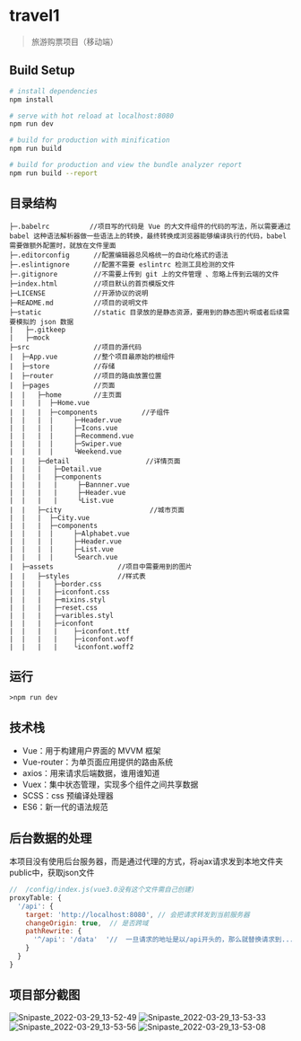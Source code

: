 <!--
 * @Author: your name
 * @Date: 2021-09-23 10:14:10
 * @LastEditTime: 2022-03-29 13:56:19
 * @LastEditors: Please set LastEditors
 * @Description: 打开koroFileHeader查看配置 进行设置: https://github.com/OBKoro1/koro1FileHeader/wiki/%E9%85%8D%E7%BD%AE
 * @FilePath: \travel\README.md
-->
# travel1

> 旅游购票项目（移动端）

## Build Setup

``` bash
# install dependencies
npm install

# serve with hot reload at localhost:8080
npm run dev

# build for production with minification
npm run build

# build for production and view the bundle analyzer report
npm run build --report
```

## 目录结构
```
├─.babelrc          //项目写的代码是 Vue 的大文件组件的代码的写法，所以需要通过 babel 这种语法解析器做一些语法上的转换，最终转换成浏览器能够编译执行的代码，babel 需要做额外配置时，就放在文件里面
├─.editorconfig      //配置编辑器总风格统一的自动化格式的语法
├─.eslintignore      //配置不需要 eslintrc 检测工具检测的文件
├─.gitignore         //不需要上传到 git 上的文件管理 、忽略上传到云端的文件
├─index.html         //项目默认的首页模版文件
├─LICENSE            //开源协议的说明
├─README.md          //项目的说明文件
├─static             //static 目录放的是静态资源，要用到的静态图片啊或者后续需要模拟的 json 数据
|   ├─.gitkeep
|   ├─mock
├─src                //项目的源代码
|  ├─App.vue         //整个项目最原始的根组件
|  ├─store           //存储
|  ├─router          //项目的路由放置位置
|  ├─pages           //页面
|  |   ├─home        //主页面 
|  |   |  ├─Home.vue
|  |   |  ├─components           //子组件
|  |   |  |     ├─Header.vue
|  |   |  |     ├─Icons.vue
|  |   |  |     ├─Recommend.vue
|  |   |  |     ├─Swiper.vue
|  |   |  |     └Weekend.vue
|  |   ├─detail                   //详情页面
|  |   |   ├─Detail.vue
|  |   |   ├─components
|  |   |   |     ├─Bannner.vue
|  |   |   |     ├─Header.vue
|  |   |   |     └List.vue
|  |   ├─city                      //城市页面
|  |   |  ├─City.vue
|  |   |  ├─components
|  |   |  |     ├─Alphabet.vue
|  |   |  |     ├─Header.vue
|  |   |  |     ├─List.vue
|  |   |  |     └Search.vue
|  ├─assets                //项目中需要用到的图片
|  |   ├─styles            //样式表
|  |   |   ├─border.css
|  |   |   ├─iconfont.css
|  |   |   ├─mixins.styl
|  |   |   ├─reset.css
|  |   |   ├─varibles.styl
|  |   |   ├─iconfont
|  |   |   |    ├─iconfont.ttf
|  |   |   |    ├─iconfont.woff
|  |   |   |    └iconfont.woff2
```

## 运行
```
>npm run dev
```

## 技术栈
* Vue：用于构建用户界面的 MVVM 框架
* Vue-router：为单页面应用提供的路由系统
* axios：用来请求后端数据，谁用谁知道
* Vuex：集中状态管理，实现多个组件之间共享数据
* SCSS：css 预编译处理器
* ES6：新一代的语法规范


## 后台数据的处理
本项目没有使用后台服务器，而是通过代理的方式，将ajax请求发到本地文件夹public中，获取json文件
```javascript
//  /config/index.js(vue3.0没有这个文件需自己创建)
proxyTable: {
  '/api': {
    target: 'http://localhost:8080', // 会把请求转发到当前服务器
    changeOrigin: true,  // 是否跨域
    pathRewrite: {
      '^/api': '/data'  '//  一旦请求的地址是以/api开头的，那么就替换请求到...
    }
  }
}  
```


## 项目部分截图
![Snipaste_2022-03-29_13-52-49](https://user-images.githubusercontent.com/91047039/160543721-f6095b60-c412-4366-8a0d-f48e60dc60bb.png)
![Snipaste_2022-03-29_13-53-33](https://user-images.githubusercontent.com/91047039/160543819-fa555f3d-7635-4c55-a09b-5767ed736980.png)
![Snipaste_2022-03-29_13-53-56](https://user-images.githubusercontent.com/91047039/160543821-90eaf9d5-e7a2-40cb-9bf7-c128a6a9c46b.png)
![Snipaste_2022-03-29_13-53-08](https://user-images.githubusercontent.com/91047039/160545289-d526240c-adea-48e2-b2d6-9bb921ac9ebe.png)

